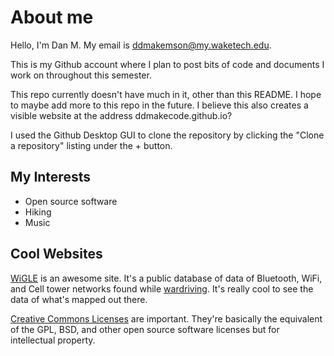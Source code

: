 # About me
Hello, I'm Dan M. My email is ddmakemson@my.waketech.edu.

This is my Github account where I plan to post bits of code and documents I work on throughout this semester.

This repo currently doesn't have much in it, other than this README. I hope to maybe add more to this repo in the future. I believe this also creates a visible website at the address ddmakecode.github.io?

I used the Github Desktop GUI to clone the repository by clicking the "Clone a repository" listing under the + button.

## My Interests
* Open source software
* Hiking
* Music

## Cool Websites
[WiGLE](https://wigle.net) is an awesome site. It's a public database of data of Bluetooth, WiFi, and Cell tower networks found while [wardriving](https://en.wikipedia.org/wiki/Wardriving). It's really cool to see the data of what's mapped out there.

[Creative Commons Licenses](https://creativecommons.org/licenses/) are important. They're basically the equivalent of the GPL, BSD, and other open source software licenses but for intellectual property.
